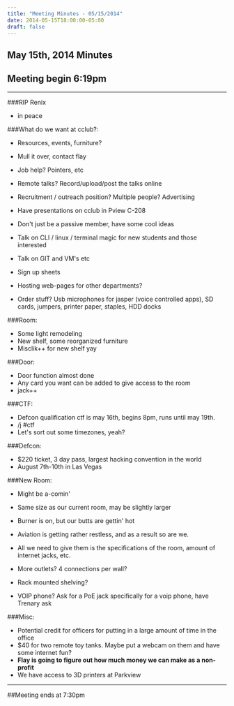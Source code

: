 ```yaml
---
title: "Meeting Minutes - 05/15/2014"
date: 2014-05-15T18:00:00-05:00
draft: false
---
```


## May 15th, 2014 Minutes

## Meeting begin 6:19pm

 - - -

###RIP Renix

* in peace

###What do we want at cclub?:
* Resources, events, furniture?
* Mull it over, contact flay
* Job help?  Pointers, etc
* Remote talks?  Record/upload/post the talks online
* Recruitment / outreach position?  Multiple people?  Advertising
* Have presentations on cclub in Pview C-208
* Don't just be a passive member, have some cool ideas
* Talk on CLI / linux / terminal magic for new students and those interested
* Talk on GIT and VM's etc
* Sign up sheets
* Hosting web-pages for other departments?

* Order stuff?  Usb microphones for jasper (voice controlled apps), SD cards, jumpers, printer paper, staples, HDD docks

###Room:
* Some light remodeling
* New shelf, some reorganized furniture
* Misclik++ for new shelf yay

###Door:
* Door function almost done
* Any card you want can be added to give access to the room
* jack++

###CTF:
* Defcon qualification ctf is may 16th, begins 8pm, runs until may 19th.
* /j #ctf
* Let's sort out some timezones, yeah?

###Defcon:
* $220 ticket, 3 day pass, largest hacking convention in the world
* August 7th-10th in Las Vegas

###New Room:
* Might be a-comin'
* Same size as our current room, may be slightly larger
* Burner is on, but our butts are gettin' hot

* Aviation is getting rather restless, and as a result so are we.  
* All we need to give them is the specifications of the room, amount of internet jacks, etc.  
* More outlets?  4 connections per wall?
* Rack mounted shelving?
* VOIP phone?  Ask for a PoE jack specifically for a voip phone, have Trenary ask

###Misc:
* Potential credit for officers for putting in a large amount of time in the office
* $40 for two remote toy tanks.  Maybe put a webcam on them and have some internet fun?
* __Flay is going to figure out how much money we can make as a non-profit__
* We have access to 3D printers at Parkview

- - - 

##Meeting ends at 7:30pm
